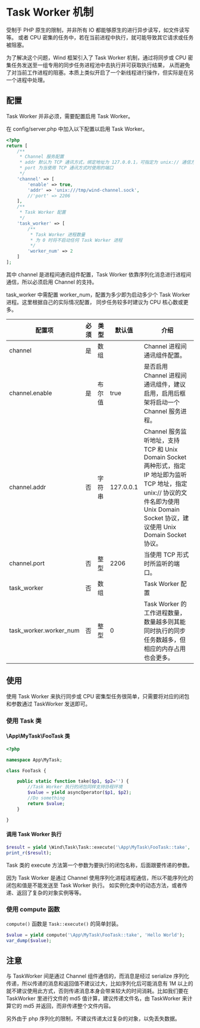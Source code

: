 # Task Worker 机制 <!-- {docsify-ignore} -->

受制于 PHP 原生的限制，并非所有 IO 都能够原生的进行异步读写，如文件读写等。
或者 CPU 密集的任务中，若在当前进程中执行，就可能导致其它请求或任务被阻塞。

为了解决这个问题，Wind 框架引入了 Task Worker 机制，通过将同步或 CPU 密集任务发送至一组专用的同步任务进程池中去执行并可获取执行结果，
从而避免了对当前工作进程的阻塞。本质上类似开启了一个新线程进行操作，但实际是在另一个进程中处理。

## 配置

Task Worker 并非必须，需要配置启用 Task Worker。

在 config/server.php 中加入以下配置以启用 Task Worker。

```php
<?php
return [
    /**
     * Channel 服务配置
     * addr 默认为 TCP 通讯方式，绑定地址为 127.0.0.1，可指定为 unix:// 通信方式
     * port 为当使用 TCP 通讯方式时使用的端口
     */
    'channel' => [
        'enable' => true,
        'addr' => 'unix:///tmp/wind-channel.sock',
        //'port' => 2206
    ],
    /**
     * Task Worker 配置
     */
    'task_worker' => [
        /**
         * Task Worker 进程数量
         * 为 0 时将不启动任何 Task Worker 进程
         */
        'worker_num' => 2
    ]
];
```
 
其中 channel 是进程间通讯组件配置，Task Worker 依靠序列化消息进行进程间通信，所以必须启用 Channel 的支持。

task_worker 中需配置 worker_num，配置为多少即为启动多少个 Task Worker 进程。这里根据自己的实际情况配置，
同步任务较多时建议为 CPU 核心数或更多。

配置项 | 必须 | 类型 | 默认值 | 介绍
--- | --- | --- | --- | ---
channel | 是 | 数组 | | Channel 进程间通讯组件配置。
channel.enable | 是 | 布尔值 | true | 是否启用 Channel 进程间通讯组件，建议启用，启用后框架将启动一个 Channel 服务进程。
channel.addr | 否 | 字符串 | 127.0.0.1 | Channel 服务监听地址，支持 TCP 和 Unix Domain Socket 两种形式，指定 IP 地址即为监听 TCP 地址，指定 unix:// 协议的文件名即为使用 Unix Domain Socket 协议，建议使用 Unix Domain Socket 协议。
channel.port | 否 | 整型 | 2206 | 当使用 TCP 形式时所监听的端口。
task_worker | 否 | 数组 | | Task Worker 配置
task_worker.worker_num | 否 | 整型 | 0 | Task Worker 的工作进程数量，数量越多则其能同时执行的同步任务数越多，但相应的内存占用也会更多。

## 使用

使用 Task Worker 来执行同步或 CPU 密集型任务很简单，只需要将对应的闭包和参数通过 TaskWorker 发送即可。

### 使用 Task 类

#### \App\MyTask\FooTask 类
```php
<?php

namespace App\MyTask;

class FooTask {

    public static function take($p1, $p2='') {
        //Task Worker 执行的闭包同样支持协程环境
        $value = yield asyncOperator($p1, $p2);
        //Do something
        return $value;
    }

}
```

#### 调用 Task Worker 执行

```php
$result = yield \Wind\Task\Task::execute('\App\MyTask\FooTask::take', 'Hello World', 'param 2');
print_r($result);
```

Task 类的 execute 方法第一个参数为要执行的闭包名称，后面跟要传递的参数。

因为 Task Worker 是通过 Channel 使用序列化进程进程通信，所以不能序列化的闭包和值是不能发送至 Task Worker 执行。
如实例化类中的动态方法，或者传递、返回了复杂的对象实例等等。

### 使用 compute 函数

`compute()` 函数是 `Task::execute()` 的简单封装。

```php
$value = yield compute('\App\MyTask\FooTask::take', 'Hello World');
var_dump($value);
```

## 注意

与 TaskWorker 间是通过 Channel 组件通信的，而消息是经过 serialize 序列化传递，所以传递的消息和返回值不建议过大，比如序列化后可能消息有 1M 以上的就不建议使用此方式，否则传递消息本身会带来较大的时间消耗。比如我们要在 TaskWorker 里进行文件的 md5 值计算，建议传递文件名，由 TaskWorker 来计算它的 md5 并返回，而非传递整个文件内容。

另外由于 php 序列化的限制，不建议传递太过复杂的对象，以免丢失数据。
